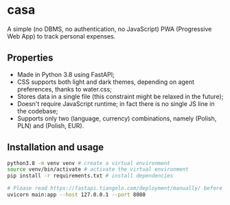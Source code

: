 # casa

A simple (no DBMS, no authentication, no JavaScript) PWA (Progressive Web App) to track personal expenses.

## Properties

* Made in Python 3.8 using FastAPI;
* CSS supports both light and dark themes, depending on agent preferences, thanks to water.css;
* Stores data in a single file (this constraint might be relaxed in the future);
* Doesn't require JavaScript runtime; in fact there is no single JS line in the codebase;
* Supports only two (language, currency) combinations, namely (Polish, PLN) and (Polish, EUR).

## Installation and usage

```bash
python3.8 -m venv venv # create a virtual environment
source venv/bin/activate # activate the virtual environment
pip install -r requirements.txt # install dependencies

# Please read https://fastapi.tiangolo.com/deployment/manually/ before deploying into production
uvicorn main:app --host 127.0.0.1 --port 8080
```

